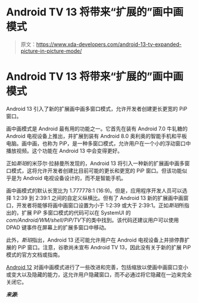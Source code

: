 # Android TV 13 将带来“扩展的”画中画模式

> 原文：<https://www.xda-developers.com/android-13-tv-expanded-picture-in-picture-mode/>

# Android TV 13 将带来“扩展的”画中画模式

Android 13 引入了新的扩展画中画多窗口模式，允许开发者创建更长更宽的 PiP 窗口。

画中画模式是 Android 最有用的功能之一。它首先在装有 Android 7.0 牛轧糖的 Android 电视设备上推出，并扩展到装有 Android 8.0 奥利奥的智能手机和平板电脑。画中画，也称为 PiP，是一种多窗口模式，允许用户在一个小的浮动窗口中播放视频。这个功能在 Android 13 中会变得更好。

正如*斯珀*的米莎尔·拉赫曼所发现的，Android 13 将引入一种新的扩展画中画多窗口模式，这将允许开发者创建比目前可能的更长和更宽的 PiP 窗口。但该功能似乎是为 Android 电视设备设计的，而不是智能手机。

画中画模式的默认长宽比为 1.777778:1 (16:9)。但是，应用程序开发人员可以选择 1:2:39 到 2:39:1 之间的自定义纵横比。但有了 Android 13 新的扩展画中画窗口，开发者将能够将画中画窗口设置为小于 1:2:39 或大于 2:39:1。正如*斯珀*所指出的，扩展 PiP 多窗口模式的代码可以在 SystemUI 的*com/Android/WM/shell/PiP/TV*下的类中找到。该代码还建议用户可以使用 DPAD 键事件在屏幕上的扩展多窗口中移动。

此外，*斯珀*指出，Android 13 还可能允许用户在 Android 电视设备上并排停靠扩展的 PiP 窗口。注意，谷歌尚未宣布 Android TV 13，因此没有关于新的扩展 PiP 模式的官方文档或指南。

[Android 12](https://www.xda-developers.com/android-12/) 对画中画模式进行了一些改进和完善，包括缩放以使画中画窗口变小或变大以及隐藏的能力，这允许用户隐藏窗口，而不必通过将它隐藏在一边来完全关闭它。

***来源:***